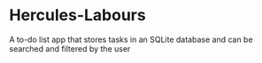 # Hercules-Labours
A to-do list app that stores tasks in an SQLite database and can be searched and filtered by the user
